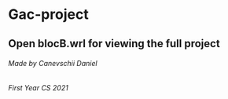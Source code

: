 # Gac-project
## Open blocB.wrl for viewing the full project
###### Made by Canevschii Daniel
###### First Year CS 2021
